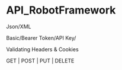 ﻿# API_RobotFramework
<p>Json/XML</p>
<p>Basic/Bearer Token/API Key/</p>
<p>Validating Headers & Cookies</p>
<p>GET | POST | PUT | DELETE</p>
